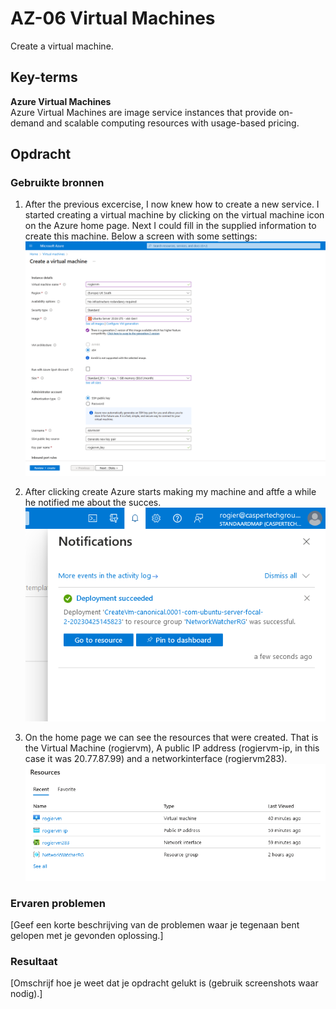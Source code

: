 # AZ-06 Virtual Machines
Create a virtual machine.

## Key-terms
**Azure Virtual Machines**  
Azure Virtual Machines are image service instances that provide on-demand and scalable computing resources with usage-based pricing.

## Opdracht
### Gebruikte bronnen
1. After the previous excercise, I now knew how to create a new service. I started creating a virtual machine by clicking on the virtual machine icon on the Azure home page. Next I could fill in the supplied information to create this machine. Below a screen with some settings:  
![](https://github.com/techgrounds/techgrounds-Rogier1978/blob/main/00_includes/05_Azure_1/AZ_06%20vm%20settings.png) 

2. After clicking create Azure starts making my machine and aftfe a while he notified me about the succes.  
![](https://github.com/techgrounds/techgrounds-Rogier1978/blob/main/00_includes/05_Azure_1/AZ_06%20vm%20notification.png)  

3. On the home page we can see the resources that were created. That is the Virtual Machine (rogiervm), A public IP address (rogiervm-ip, in this case it was 20.77.87.99) and a networkinterface (rogiervm283).  
![](https://github.com/techgrounds/techgrounds-Rogier1978/blob/main/00_includes/05_Azure_1/AZ_06%20resources.png)  



### Ervaren problemen
[Geef een korte beschrijving van de problemen waar je tegenaan bent gelopen met je gevonden oplossing.]

### Resultaat
[Omschrijf hoe je weet dat je opdracht gelukt is (gebruik screenshots waar nodig).]
